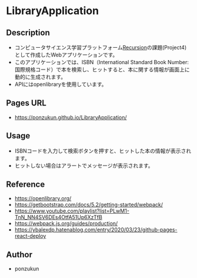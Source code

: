 # LibraryApplication

## Description
- コンピュータサイエンス学習プラットフォーム[Recursion](https://recursionist.io)の課題(Project4)として作成したWebアプリケーションです。
- このアプリケーションでは、ISBN（International Standard Book Number: 国際規格コード）で本を検索し、ヒットすると、本に関する情報が画面上に動的に生成されます。
- APIにはopenlibraryを使用しています。

## Pages URL
- https://ponzukun.github.io/LibraryApplication/

## Usage
- ISBNコードを入力して検索ボタンを押すと、ヒットした本の情報が表示されます。
- ヒットしない場合はアラートでメッセージが表示されます。

## Reference

- https://openlibrary.org/
- https://getbootstrap.com/docs/5.2/getting-started/webpack/
- https://www.youtube.com/playlist?list=PLwM1-TnN_NN4SV6DEs4OtfA51Up6XzTfB
- https://webpack.js.org/guides/production/
- https://ybalexdp.hatenablog.com/entry/2020/03/23/github-pages-react-deploy

## Author

- ponzukun

